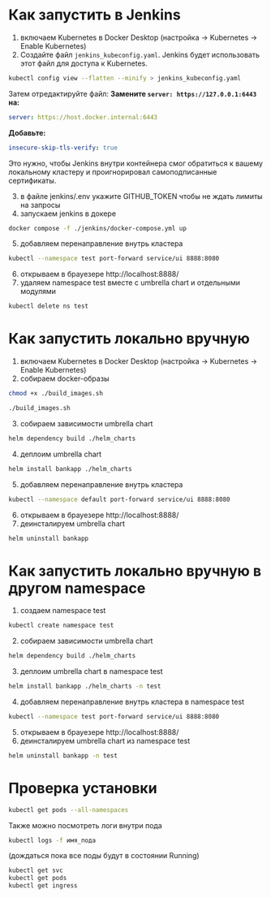 # Как запустить в Jenkins
1. включаем Kubernetes в Docker Desktop (настройка → Kubernetes → Enable Kubernetes)
2. Создайте файл `jenkins_kubeconfig.yaml`. Jenkins будет использовать этот файл для доступа к Kubernetes.
```bash
kubectl config view --flatten --minify > jenkins_kubeconfig.yaml
```
Затем отредактируйте файл:
**Замените `server: https://127.0.0.1:6443` на:**
```yaml
server: https://host.docker.internal:6443
```
**Добавьте:**
```yaml
insecure-skip-tls-verify: true
```
Это нужно, чтобы Jenkins внутри контейнера смог обратиться к вашему локальному кластеру и проигнорировал самоподписанные сертификаты.

3. в файле jenkins/.env укажите GITHUB_TOKEN чтобы не ждать лимиты на запросы
4. запускаем jenkins в докере
```bash
docker compose -f ./jenkins/docker-compose.yml up
```
5. добавляем перенаправление внутрь кластера
```bash
kubectl --namespace test port-forward service/ui 8888:8080
```
6. открываем в брауезере http://localhost:8888/
7. удаляем namespace test вместе с umbrella chart и отдельными модулями
```bash
kubectl delete ns test
```

# Как запустить локально вручную
1. включаем Kubernetes в Docker Desktop (настройка → Kubernetes → Enable Kubernetes)
2. собираем docker-образы
```bash
chmod +x ./build_images.sh
```
```bash
./build_images.sh
```
3. собираем зависимости umbrella chart
```bash
helm dependency build ./helm_charts
```
4. деплоим umbrella chart
```bash
helm install bankapp ./helm_charts
```
5. добавляем перенаправление внутрь кластера
```bash
kubectl --namespace default port-forward service/ui 8888:8080
```
6. открываем в брауезере http://localhost:8888/
7. деинсталируем umbrella chart
```bash
helm uninstall bankapp
```

# Как запустить локально вручную в другом namespace
1. создаем namespace test
```bash
kubectl create namespace test
```
2. собираем зависимости umbrella chart
```bash
helm dependency build ./helm_charts
```
3. деплоим umbrella chart в namespace test
```bash
helm install bankapp ./helm_charts -n test
```
4. добавляем перенаправление внутрь кластера в namespace test
```bash
kubectl --namespace test port-forward service/ui 8888:8080
```
5. открываем в брауезере http://localhost:8888/
6. деинсталируем umbrella chart из namespace test
```bash
helm uninstall bankapp -n test
```

# Проверка установки
```bash
kubectl get pods --all-namespaces
``` 
Также можно посмотреть логи внутри пода
```bash
kubectl logs -f имя_пода
```
(дождаться пока все поды будут в состоянии Running)
```bash
kubectl get svc
kubectl get pods
kubectl get ingress
```